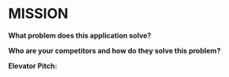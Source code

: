 # MISSION 

**What problem does this application solve?**  

**Who are your competitors and how do they solve this problem?**  

**Elevator Pitch:**  
